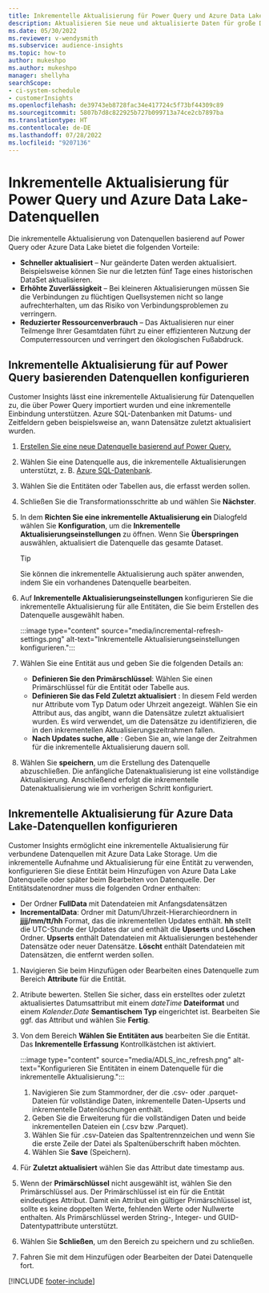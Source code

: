 ```yaml
---
title: Inkrementelle Aktualisierung für Power Query und Azure Data Lake-Datenquellen
description: Aktualisieren Sie neue und aktualisierte Daten für große Datenquellen basierend auf Power Query oder Azure Data Lake-Datenquellen.
ms.date: 05/30/2022
ms.reviewer: v-wendysmith
ms.subservice: audience-insights
ms.topic: how-to
author: mukeshpo
ms.author: mukeshpo
manager: shellyha
searchScope:
- ci-system-schedule
- customerInsights
ms.openlocfilehash: de39743eb8728fac34e417724c5f73bf44309c89
ms.sourcegitcommit: 5807b7d8c822925b727b099713a74ce2cb7897ba
ms.translationtype: HT
ms.contentlocale: de-DE
ms.lasthandoff: 07/28/2022
ms.locfileid: "9207136"
---
```

# <a name="incremental-refresh-for-power-query-and-azure-data-lake-data-sources"></a>Inkrementelle Aktualisierung für Power Query und Azure Data Lake-Datenquellen

Die inkrementelle Aktualisierung von Datenquellen basierend auf Power Query oder Azure Data Lake bietet die folgenden Vorteile:

- **Schneller aktualisiert** – Nur geänderte Daten werden aktualisiert. Beispielsweise können Sie nur die letzten fünf Tage eines historischen DataSet aktualisieren.
- **Erhöhte Zuverlässigkeit** – Bei kleineren Aktualisierungen müssen Sie die Verbindungen zu flüchtigen Quellsystemen nicht so lange aufrechterhalten, um das Risiko von Verbindungsproblemen zu verringern.
- **Reduzierter Ressourcenverbrauch** – Das Aktualisieren nur einer Teilmenge Ihrer Gesamtdaten führt zu einer effizienteren Nutzung der Computerressourcen und verringert den ökologischen Fußabdruck.

## <a name="configure-incremental-refresh-for-data-sources-based-on-power-query"></a>Inkrementelle Aktualisierung für auf Power Query basierenden Datenquellen konfigurieren

Customer Insights lässt eine inkrementelle Aktualisierung für Datenquellen zu, die über Power Query importiert wurden und eine inkrementelle Einbindung unterstützen. Azure SQL-Datenbanken mit Datums- und Zeitfeldern geben beispielsweise an, wann Datensätze zuletzt aktualisiert wurden.

1. [Erstellen Sie eine neue Datenquelle basierend auf Power Query.](connect-power-query.md)

1. Wählen Sie eine Datenquelle aus, die inkrementelle Aktualisierungen unterstützt, z. B. [Azure SQL-Datenbank](/power-query/connectors/azuresqldatabase).

1. Wählen Sie die Entitäten oder Tabellen aus, die erfasst werden sollen.

1. Schließen Sie die Transformationsschritte ab und wählen Sie **Nächster**.

1. In dem **Richten Sie eine inkrementelle Aktualisierung ein** Dialogfeld wählen Sie **Konfiguration**, um die **Inkrementelle Aktualisierungseinstellungen** zu öffnen. Wenn Sie **Überspringen** auswählen, aktualisiert die Datenquelle das gesamte Dataset.
   > [!TIP]
   > Sie können die inkrementelle Aktualisierung auch später anwenden, indem Sie ein vorhandenes Datenquelle bearbeiten.

1. Auf **Inkrementelle Aktualisierungseinstellungen** konfigurieren Sie die inkrementelle Aktualisierung für alle Entitäten, die Sie beim Erstellen des Datenquelle ausgewählt haben.

   :::image type="content" source="media/incremental-refresh-settings.png" alt-text="Inkrementelle Aktualisierungseinstellungen konfigurieren.":::

1. Wählen Sie eine Entität aus und geben Sie die folgenden Details an:

   - **Definieren Sie den Primärschlüssel**: Wählen Sie einen Primärschlüssel für die Entität oder Tabelle aus.
   - **Definieren Sie das Feld Zuletzt aktualisiert** : In diesem Feld werden nur Attribute vom Typ Datum oder Uhrzeit angezeigt. Wählen Sie ein Attribut aus, das angibt, wann die Datensätze zuletzt aktualisiert wurden. Es wird verwendet, um die Datensätze zu identifizieren, die in den inkrementellen Aktualisierungszeitrahmen fallen.
   - **Nach Updates suche, alle** : Geben Sie an, wie lange der Zeitrahmen für die inkrementelle Aktualisierung dauern soll.

1. Wählen Sie **speichern**, um die Erstellung des Datenquelle abzuschließen. Die anfängliche Datenaktualisierung ist eine vollständige Aktualisierung. Anschließend erfolgt die inkrementelle Datenaktualisierung wie im vorherigen Schritt konfiguriert.

## <a name="configure-incremental-refresh-for-azure-data-lake-data-sources"></a>Inkrementelle Aktualisierung für Azure Data Lake-Datenquellen konfigurieren

Customer Insights ermöglicht eine inkrementelle Aktualisierung für verbundene Datenquellen mit Azure Data Lake Storage. Um die inkrementelle Aufnahme und Aktualisierung für eine Entität zu verwenden, konfigurieren Sie diese Entität beim Hinzufügen von Azure Data Lake Datenquelle oder später beim Bearbeiten von Datenquelle. Der Entitätsdatenordner muss die folgenden Ordner enthalten:

- Der Ordner **FullData** mit Datendateien mit Anfangsdatensätzen
- **IncrementalData**: Ordner mit Datum/Uhrzeit-Hierarchieordnern in **jjjj/mm/tt/hh** Format, das die inkrementellen Updates enthält. **hh** stellt die UTC-Stunde der Updates dar und enthält die **Upserts** und **Löschen** Ordner. **Upserts** enthält Datendateien mit Aktualisierungen bestehender Datensätze oder neuer Datensätze. **Löscht** enthält Datendateien mit Datensätzen, die entfernt werden sollen.

1. Navigieren Sie beim Hinzufügen oder Bearbeiten eines Datenquelle zum Bereich **Attribute** für die Entität.

1. Atribute bewerten. Stellen Sie sicher, dass ein erstelltes oder zuletzt aktualisiertes Datumsattribut mit einem *dateTime* **Dateiformat** und einem *Kalender.Date* **Semantischem Typ** eingerichtet ist. Bearbeiten Sie ggf. das Attribut und wählen Sie **Fertig**.

1. Von dem Bereich **Wählen Sie Entitäten aus** bearbeiten Sie die Entität. Das **Inkrementelle Erfassung** Kontrollkästchen ist aktiviert.

   :::image type="content" source="media/ADLS_inc_refresh.png" alt-text="Konfigurieren Sie Entitäten in einem Datenquelle für die inkrementelle Aktualisierung.":::

   1. Navigieren Sie zum Stammordner, der die .csv- oder .parquet-Dateien für vollständige Daten, inkrementelle Daten-Upserts und inkrementelle Datenlöschungen enthält.
   1. Geben Sie die Erweiterung für die vollständigen Daten und beide inkrementellen Dateien ein (\.csv bzw \.Parquet).
   1. Wählen Sie für .csv-Dateien das Spaltentrennzeichen und wenn Sie die erste Zeile der Datei als Spaltenüberschrift haben möchten.
   1. Wählen Sie **Save** (Speichern).

1. Für **Zuletzt aktualisiert** wählen Sie das Attribut date timestamp aus.

1. Wenn der **Primärschlüssel** nicht ausgewählt ist, wählen Sie den Primärschlüssel aus. Der Primärschlüssel ist ein für die Entität eindeutiges Attribut. Damit ein Attribut ein gültiger Primärschlüssel ist, sollte es keine doppelten Werte, fehlenden Werte oder Nullwerte enthalten. Als Primärschlüssel werden String-, Integer- und GUID-Datentypattribute unterstützt.

1. Wählen Sie **Schließen**, um den Bereich zu speichern und zu schließen.

1. Fahren Sie mit dem Hinzufügen oder Bearbeiten der Datei Datenquelle fort.

[!INCLUDE [footer-include](includes/footer-banner.md)]
